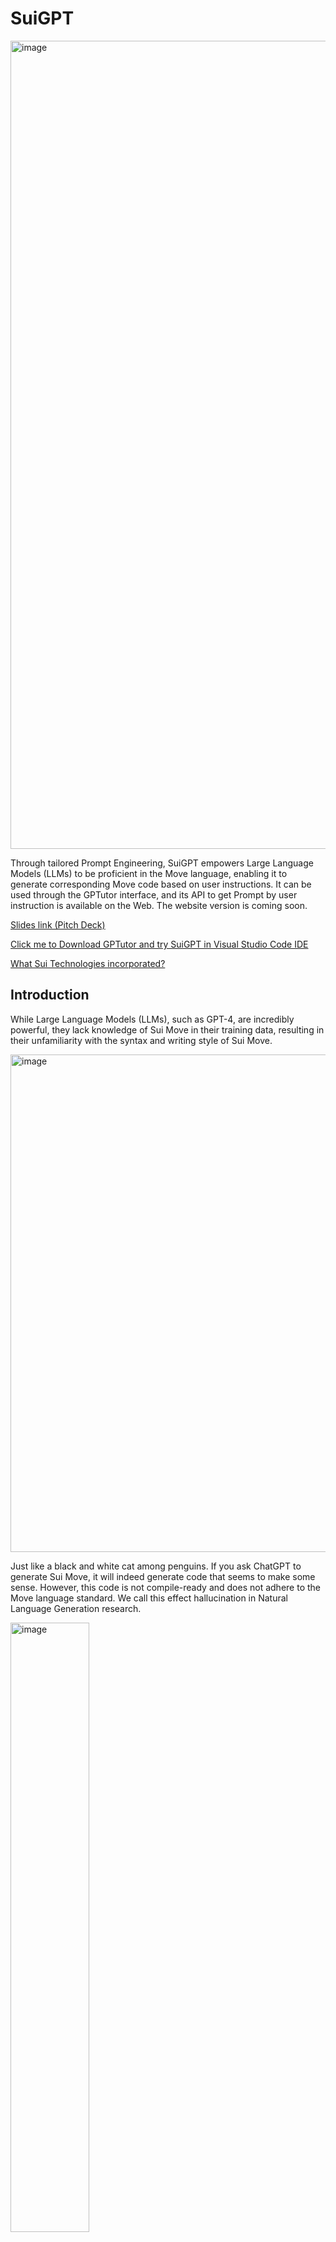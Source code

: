 # SuiGPT

<!--
<img width="1318" alt="image" src="https://github.com/GPTutor/SuiGPT/assets/43432631/0c951180-51dc-4569-9df3-b5046ecd1363">
-->
<img width="1293" alt="image" src="https://github.com/GPTutor/SuiGPT/assets/43432631/897f3139-9dfb-4b73-9012-95849d466c77">

Through tailored Prompt Engineering, SuiGPT empowers Large Language Models (LLMs) to be proficient in the Move language, enabling it to generate corresponding Move code based on user instructions. It can be used through the GPTutor interface, and its API to get Prompt by user instruction is available on the Web. The website version is coming soon.


[Slides link (Pitch Deck)](https://drive.google.com/file/d/1IPKivJn1FpQpimrW9LJq9tF-riP7bBmz/view?usp=sharing)

[Click me to Download GPTutor and try SuiGPT in Visual Studio Code IDE](https://marketplace.visualstudio.com/items?itemName=gptutor.gptutor&ssr=false#overview)

[What Sui Technologies incorporated?](https://github.com/GPTutor/SuiGPT/blob/main/Sui-Technology-integrated.md)


## Introduction

While Large Language Models (LLMs), such as GPT-4, are incredibly powerful, they lack knowledge of Sui Move in their training data, resulting in their unfamiliarity with the syntax and writing style of Sui Move.

<img width="796" alt="image" src="https://github.com/GPTutor/SuiGPT/assets/43432631/69fdc8da-fe59-4467-8acb-fd1254dc22d3">

Just like a black and white cat among penguins. If you ask ChatGPT to generate Sui Move, it will indeed generate code that seems to make some sense. However, this code is not compile-ready and does not adhere to the Move language standard. We call this effect hallucination in Natural Language Generation research.

<img width="50%" alt="image" src="https://github.com/GPTutor/SuiGPT/assets/43432631/c1d58925-2313-41d2-9bd2-ea2e0e08aed6">


Nevertheless, We believe that by providing Sui-Move examples through prompts, LLMs can generate Sui-Move code accurately without Hallucination. This is because LLMs could reference existing Sui-Move code to generate Sui-Move with the correct syntax. 

<img width="50%" alt="image" src="https://github.com/GPTutor/SuiGPT/assets/43432631/91aee760-95f2-4e73-84c8-64e98869d5c7">

<img width="50%" alt="image" src="https://github.com/GPTutor/SuiGPT/assets/43432631/6b66963d-c6b6-4510-865e-dce4e324d1a5">

## How does it work?

SuiGPT collected Move codes from the [official Sui example codes](https://github.com/MystenLabs/sui/tree/main/sui_programmability/examples), annotated them, and stored them in a database. When users want to create a Move smart contract with SuiGPT, SuiGPT will provide relevant code snippets in prompts for GPT to reference. By doing so, SuiGPT can integrate various existing and executable Move contract functionalities, creating personalized new contracts for users.

<img width="1455" alt="image" src="https://github.com/GPTutor/SuiGPT/assets/43432631/789a85ed-d333-4b95-a12c-dcbacf614537">


## Finished Milestones

During the Taipei Blockchain Week hackathon, we accomplished the following four parts:

1. Annotated Move by Sui-Move Analyzer and LLMs
2. Create Dataset: Process 68 move files with GPT to add comments and store them in a database
3. Create Prompt: By user’s input, query similar Move codes and assemble them to create a prompt for LLMs to reference.
4. Integrated SuiGPT into GPTutor.

All the above are open-source and available by Web API.

### 1. Annotated Move Code by Sui-Move Analyzer and add Comment and Summary by LLMs
We use Sui-Move Analyzer to add type annotations to the Move code. Then, we utilize LLMs to annotate and summarize the code. 

The annotation API is available at https://move-annotate-backend.gptutor.tools/api/docs. Moreover, the source code of the annotation API is available at [GPTutor/sui-move-annotation](https://github.com/GPTutor/sui-move-annotation).

Moreover, SuiGPT's Sui-Move annotation also supports the [smart contract from the Bucket Protocol](https://github.com/Bucket-Protocol/v1-periphery), allowing users to generate smart contract applications that call the Bucket Protocol endpoints using SuiGPT.

<img width="1264" alt="image" src="https://github.com/GPTutor/SuiGPT/assets/43432631/0b144556-b17f-4a54-a17f-6f3e5e49d381">

### 2. Create Dataset
We collected 68 move files from [Sui's official example code](https://github.com/MystenLabs/sui/tree/main/sui_programmability/examples). After processing them through step one, we saved them in the ElasticSearch database, and the processed data [can be downloaded here](https://docs.google.com/spreadsheets/d/1DrjLQnYGKMtJHt0B0jfU3I7MuQPadUYxHnbVZKSNH9w/edit#gid=1582387538).

The source code of data processing and database creation is available at [GPTutor/SuiGPT-backend](https://github.com/GPTutor/SuiGPT-backend).

### 3. Create Prompt
By the users' input about what kinds of Move contracts they want to write, SuiGPT prompt creation backend will query similar Move codes by [ElasticSearch's "more like this"](https://www.google.com/search?q=ElasticSearch+more+like+this+query&oq=ElasticSearch+more+like+this+query&gs_lcrp=EgZjaHJvbWUyBggAEEUYOTIGCAEQLhhA0gEIMjI1MmowajGoAgCwAgA&sourceid=chrome&ie=UTF-8) query. Then, pick the top 3 matched codes and assemble them in a prompt for LLMs to reference. 

For example, if a user says they want to create a fungible coin with an airdrop feature, the backend will query Elasticsearch and find the following Move smart contract with top similarity scores: `Managed Fungible Tokens`, `Cross-Chain Airdrops of NFTs`. Then, SuiGPT API will create a prompt including these codes so LLMs can synthesize them to create a fusion of new Move contracts to fit the user's needs.

The prompt creation API is available at [https://backend.suigpt.gptutor.tools/api/docs](https://backend.suigpt.gptutor.tools/api/docs), and its source code is at [GPTutor/SuiGPT-backend](https://github.com/GPTutor/SuiGPT-backend).

<img width="1455" alt="image" src="https://github.com/GPTutor/SuiGPT/assets/43432631/789a85ed-d333-4b95-a12c-dcbacf614537">


### 4. Integrated SuiGPT into GPTutor
We integrated SuiGPT with GPTutor. GPTutor is a Visual Studio Code extension that enables users to use OpenAI's GPT models for code explanations, comments, and reviews. One of GPTutor's standout features is its open-source nature, which grants users the flexibility to customize their prompts. By dynamically querying prompts created by SuiGPT through the API into GPTutor, GPTutor is now able to compose Sui-Move according to users' instructions.

Furthermore, the API for generating prompts for SuiGPT is publicly available, so anyone can integrate SuiGPT into their AI coding services.

## Future Milestones:

In the future, we will be carrying out the following tasks.

- 2023 (Q4): Include more Move code as data
- 2023 (Q4): Train and Evaluate LLMs, such as GPT and CodeLLaMA, with the Move database we created.
- 2024 (Q1): Integrated SuiGPT into a Website so users can access SuiGPT from a browser
- 2024 (Q2): Write a research paper about SuiGPT
- 2024 (Q2*): Integrated SuiGPT into Sui-Move Web IDE to generate move code (* If Sui plans to lunch a Web IDE)
  

